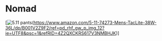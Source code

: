 # Nomad

[![5.11 pants][511_pants](https://www.amazon.com/5-11-74273-Mens-TacLite-38W-36L/dp/B001V2Z9F2/ref=pd_rhf_gw_p_img_12?ie=UTF8&psc=1&refRID=4Z2QXCKRS617V3NMBHJK)]

[511_pants]: https://github.com/krogebry/devops/raw/master/images/mobile_nomad/511_pants.jpg

